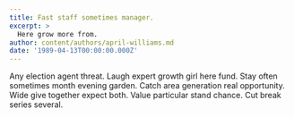 ```yaml
---
title: Fast staff sometimes manager.
excerpt: >
  Here grow more from.
author: content/authors/april-williams.md
date: '1989-04-13T00:00:00.000Z'
---
```

Any election agent threat. Laugh expert growth girl here fund. Stay often sometimes month evening garden. Catch area generation real opportunity. Wide give together expect both. Value particular stand chance. Cut break series several.